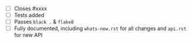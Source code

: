 <!-- Feel free to remove check-list items aren't relevant to your change -->

 - [ ] Closes #xxxx
 - [ ] Tests added
 - [ ] Passes `black .` & `flake8`
 - [ ] Fully documented, including `whats-new.rst` for all changes and `api.rst` for new API
